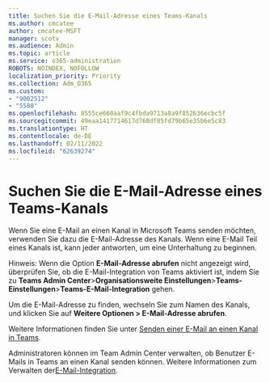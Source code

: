 ```yaml
---
title: Suchen Sie die E-Mail-Adresse eines Teams-Kanals
ms.author: cmcatee
author: cmcatee-MSFT
manager: scotv
ms.audience: Admin
ms.topic: article
ms.service: o365-administration
ROBOTS: NOINDEX, NOFOLLOW
localization_priority: Priority
ms.collection: Adm_O365
ms.custom:
- "9002512"
- "5580"
ms.openlocfilehash: 8555ce660aaf9c4fbda9713a8a9f852636ecbc5f
ms.sourcegitcommit: 49eaa1417714617d768df85fd79b65e35b6e5c83
ms.translationtype: HT
ms.contentlocale: de-DE
ms.lasthandoff: 02/11/2022
ms.locfileid: "62639274"
---
```

# <a name="find-the-email-address-for-a-teams-channel"></a>Suchen Sie die E-Mail-Adresse eines Teams-Kanals

Wenn Sie eine E-Mail an einen Kanal in Microsoft Teams senden möchten, verwenden Sie dazu die E-Mail-Adresse des Kanals. Wenn eine E-Mail Teil eines Kanals ist, kann jeder antworten, um eine Unterhaltung zu beginnen.

Hinweis: Wenn die Option **E-Mail-Adresse abrufen** nicht angezeigt wird, überprüfen Sie, ob die E-Mail-Integration von Teams aktiviert ist, indem Sie zu **Teams Admin Center**>**Organisationsweite Einstellungen**>**Teams-Einstellungen**>**Teams-E-Mail-Integration** gehen.

Um die E-Mail-Adresse zu finden, wechseln Sie zum Namen des Kanals, und klicken Sie auf **Weitere Optionen > E-Mail-Adresse abrufen**.

Weitere Informationen finden Sie unter [Senden einer E-Mail an einen Kanal in Teams](https://support.office.com/article/send-an-email-to-a-channel-in-teams-d91db004-d9d7-4a47-82e6-fb1b16dfd51e).

Administratoren können im Team Admin Center verwalten, ob Benutzer E-Mails in Teams an einen Kanal senden können. Weitere Informationen zum Verwalten der[E-Mail-Integration](https://docs.microsoft.com/microsoftteams/enable-features-office-365#email-integration).
